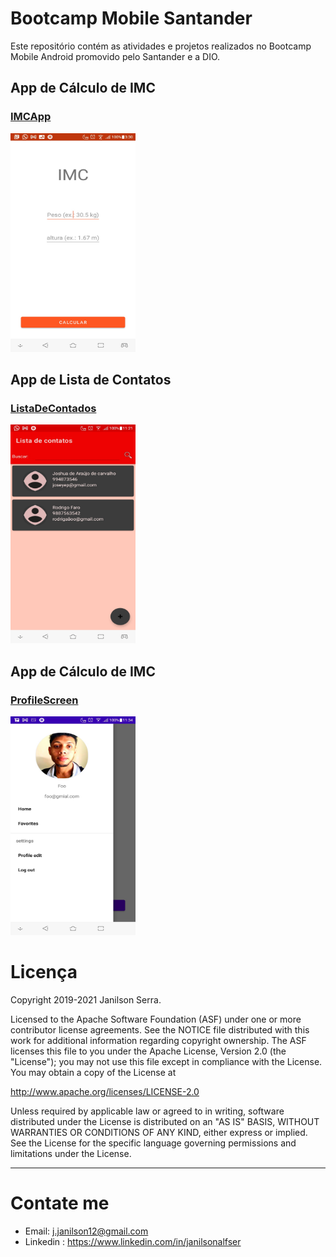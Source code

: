 # Bootcamp Mobile Santander
Este repositório contém as atividades e projetos realizados no Bootcamp Mobile Android promovido pelo Santander e a DIO.

## App de Cálculo de IMC
### [IMCApp](./IMCApp)

<img src='./IMCApp/screenshots/home.jpeg' width=200 height=350/>

## App de Lista de Contatos
### [ListaDeContados](./listacontatosApp/)
<img src='./listacontatosApp/screenshots/home.jpeg' width=200 height=350/>

## App de Cálculo de IMC
### [ProfileScreen](./ProfileScreen)

<img src='./ProfileScreen/screenshots/menu.jpeg' width=200 height=350/>

# Licença

Copyright 2019-2021 Janilson Serra.

Licensed to the Apache Software Foundation (ASF) under one or more contributor
license agreements.  See the NOTICE file distributed with this work for
additional information regarding copyright ownership.  The ASF licenses this
file to you under the Apache License, Version 2.0 (the "License"); you may not
use this file except in compliance with the License.  You may obtain a copy of
the License at

http://www.apache.org/licenses/LICENSE-2.0

Unless required by applicable law or agreed to in writing, software
distributed under the License is distributed on an "AS IS" BASIS, WITHOUT
WARRANTIES OR CONDITIONS OF ANY KIND, either express or implied.  See the
License for the specific language governing permissions and limitations under
the License.

---
# Contate me

- Email: j.janilson12@gmail.com
- Linkedin : https://www.linkedin.com/in/janilsonalfser